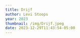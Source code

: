 ```yaml
---
title: Drijf
author: Levi Stoops
year: 2023
thumbnail: /img/Drijf.jpeg
date: 2023-12-29T11:43:54-05:00
---
```

